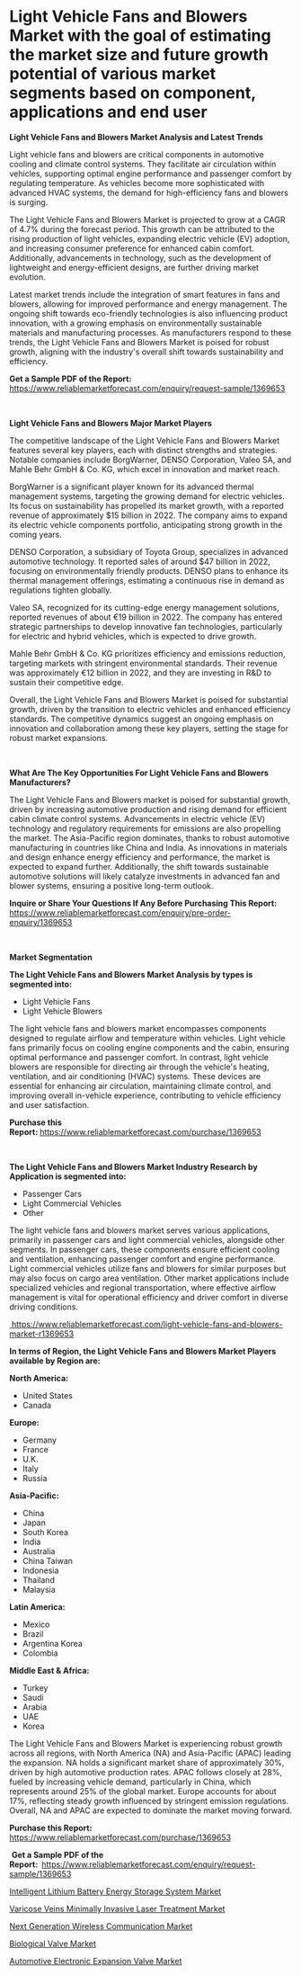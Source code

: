 <p><h1>Light Vehicle Fans and Blowers Market with the goal of estimating the market size and future growth potential of various market segments based on component, applications and end user</h1></p><p><strong>Light Vehicle Fans and Blowers Market Analysis and Latest Trends</strong></p>
<p><p>Light vehicle fans and blowers are critical components in automotive cooling and climate control systems. They facilitate air circulation within vehicles, supporting optimal engine performance and passenger comfort by regulating temperature. As vehicles become more sophisticated with advanced HVAC systems, the demand for high-efficiency fans and blowers is surging.</p><p>The Light Vehicle Fans and Blowers Market is projected to grow at a CAGR of 4.7% during the forecast period. This growth can be attributed to the rising production of light vehicles, expanding electric vehicle (EV) adoption, and increasing consumer preference for enhanced cabin comfort. Additionally, advancements in technology, such as the development of lightweight and energy-efficient designs, are further driving market evolution.</p><p>Latest market trends include the integration of smart features in fans and blowers, allowing for improved performance and energy management. The ongoing shift towards eco-friendly technologies is also influencing product innovation, with a growing emphasis on environmentally sustainable materials and manufacturing processes. As manufacturers respond to these trends, the Light Vehicle Fans and Blowers Market is poised for robust growth, aligning with the industry's overall shift towards sustainability and efficiency.</p></p>
<p><strong>Get a Sample PDF of the Report:&nbsp;</strong> <a href="https://www.reliablemarketforecast.com/enquiry/request-sample/1369653?utm_campaign=1674&utm_medium=2&utm_source=Github&utm_content=ia&utm_term=06122024&utm_id=light-vehicle-fans-and-blowers">https://www.reliablemarketforecast.com/enquiry/request-sample/1369653</a></p>
<p>&nbsp;</p>
<p><strong>Light Vehicle Fans and Blowers Major Market Players</strong></p>
<p><p>The competitive landscape of the Light Vehicle Fans and Blowers Market features several key players, each with distinct strengths and strategies. Notable companies include BorgWarner, DENSO Corporation, Valeo SA, and Mahle Behr GmbH & Co. KG, which excel in innovation and market reach.</p><p>BorgWarner is a significant player known for its advanced thermal management systems, targeting the growing demand for electric vehicles. Its focus on sustainability has propelled its market growth, with a reported revenue of approximately $15 billion in 2022. The company aims to expand its electric vehicle components portfolio, anticipating strong growth in the coming years.</p><p>DENSO Corporation, a subsidiary of Toyota Group, specializes in advanced automotive technology. It reported sales of around $47 billion in 2022, focusing on environmentally friendly products. DENSO plans to enhance its thermal management offerings, estimating a continuous rise in demand as regulations tighten globally.</p><p>Valeo SA, recognized for its cutting-edge energy management solutions, reported revenues of about €19 billion in 2022. The company has entered strategic partnerships to develop innovative fan technologies, particularly for electric and hybrid vehicles, which is expected to drive growth.</p><p>Mahle Behr GmbH & Co. KG prioritizes efficiency and emissions reduction, targeting markets with stringent environmental standards. Their revenue was approximately €12 billion in 2022, and they are investing in R&D to sustain their competitive edge.</p><p>Overall, the Light Vehicle Fans and Blowers Market is poised for substantial growth, driven by the transition to electric vehicles and enhanced efficiency standards. The competitive dynamics suggest an ongoing emphasis on innovation and collaboration among these key players, setting the stage for robust market expansions.</p></p>
<p>&nbsp;</p>
<p><strong>What Are The Key Opportunities For Light Vehicle Fans and Blowers Manufacturers?</strong></p>
<p><p>The Light Vehicle Fans and Blowers market is poised for substantial growth, driven by increasing automotive production and rising demand for efficient cabin climate control systems. Advancements in electric vehicle (EV) technology and regulatory requirements for emissions are also propelling the market. The Asia-Pacific region dominates, thanks to robust automotive manufacturing in countries like China and India. As innovations in materials and design enhance energy efficiency and performance, the market is expected to expand further. Additionally, the shift towards sustainable automotive solutions will likely catalyze investments in advanced fan and blower systems, ensuring a positive long-term outlook.</p></p>
<p><strong>Inquire or Share Your Questions If Any Before Purchasing This Report:</strong> <a href="https://www.reliablemarketforecast.com/enquiry/pre-order-enquiry/1369653?utm_campaign=1674&utm_medium=2&utm_source=Github&utm_content=ia&utm_term=06122024&utm_id=light-vehicle-fans-and-blowers">https://www.reliablemarketforecast.com/enquiry/pre-order-enquiry/1369653</a></p>
<p>&nbsp;</p>
<p><strong>Market Segmentation</strong></p>
<p><strong>The Light Vehicle Fans and Blowers Market Analysis by types is segmented into:</strong></p>
<p><ul><li>Light Vehicle Fans</li><li>Light Vehicle Blowers</li></ul></p>
<p><p>The light vehicle fans and blowers market encompasses components designed to regulate airflow and temperature within vehicles. Light vehicle fans primarily focus on cooling engine components and the cabin, ensuring optimal performance and passenger comfort. In contrast, light vehicle blowers are responsible for directing air through the vehicle's heating, ventilation, and air conditioning (HVAC) systems. These devices are essential for enhancing air circulation, maintaining climate control, and improving overall in-vehicle experience, contributing to vehicle efficiency and user satisfaction.</p></p>
<p><strong>Purchase this Report:&nbsp;</strong><a href="https://www.reliablemarketforecast.com/purchase/1369653?utm_campaign=1674&utm_medium=2&utm_source=Github&utm_content=ia&utm_term=06122024&utm_id=light-vehicle-fans-and-blowers">https://www.reliablemarketforecast.com/purchase/1369653</a></p>
<p>&nbsp;</p>
<p><strong>The Light Vehicle Fans and Blowers Market Industry Research by Application is segmented into:</strong></p>
<p><ul><li>Passenger Cars</li><li>Light Commercial Vehicles</li><li>Other</li></ul></p>
<p><p>The light vehicle fans and blowers market serves various applications, primarily in passenger cars and light commercial vehicles, alongside other segments. In passenger cars, these components ensure efficient cooling and ventilation, enhancing passenger comfort and engine performance. Light commercial vehicles utilize fans and blowers for similar purposes but may also focus on cargo area ventilation. Other market applications include specialized vehicles and regional transportation, where effective airflow management is vital for operational efficiency and driver comfort in diverse driving conditions.</p></p>
<p><a href="https://www.reliablemarketforecast.com/light-vehicle-fans-and-blowers-market-r1369653?utm_campaign=1674&utm_medium=2&utm_source=Github&utm_content=ia&utm_term=06122024&utm_id=light-vehicle-fans-and-blowers">&nbsp;https://www.reliablemarketforecast.com/light-vehicle-fans-and-blowers-market-r1369653</a></p>
<p><strong>In terms of Region, the Light Vehicle Fans and Blowers Market Players available by Region are:</strong></p>
<p>
    <p> <strong> North America: </strong>
        <ul>
            <li>United States</li>
            <li>Canada</li>
        </ul>
        </p> 
    <p> <strong> Europe: </strong>
        <ul>
            <li>Germany</li>
            <li>France</li>
            <li>U.K.</li>
            <li>Italy</li>
            <li>Russia</li>
        </ul>
        </p> 
    <p> <strong> Asia-Pacific: </strong>
        <ul>
            <li>China</li>
            <li>Japan</li>
            <li>South Korea</li>
            <li>India</li>
            <li>Australia</li>
            <li>China Taiwan</li>
            <li>Indonesia</li>
            <li>Thailand</li>
            <li>Malaysia</li>
        </ul>
        </p> 
    <p> <strong> Latin America: </strong>
        <ul>
            <li>Mexico</li>
            <li>Brazil</li>
            <li>Argentina Korea</li>
            <li>Colombia</li>
        </ul>
        </p> 
    <p> <strong> Middle East & Africa: </strong>
        <ul>
            <li>Turkey</li>
            <li>Saudi</li>
            <li>Arabia</li>
            <li>UAE</li>
            <li>Korea</li>
        </ul>
    </p>
    </p>
<p><p>The Light Vehicle Fans and Blowers Market is experiencing robust growth across all regions, with North America (NA) and Asia-Pacific (APAC) leading the expansion. NA holds a significant market share of approximately 30%, driven by high automotive production rates. APAC follows closely at 28%, fueled by increasing vehicle demand, particularly in China, which represents around 25% of the global market. Europe accounts for about 17%, reflecting steady growth influenced by stringent emission regulations. Overall, NA and APAC are expected to dominate the market moving forward.</p></p>
<p><strong>Purchase this Report: </strong><a href="https://www.reliablemarketforecast.com/purchase/1369653?utm_campaign=1674&utm_medium=2&utm_source=Github&utm_content=ia&utm_term=06122024&utm_id=light-vehicle-fans-and-blowers">https://www.reliablemarketforecast.com/purchase/1369653</a></p>
<p>&nbsp;<strong>Get a Sample PDF of the Report:&nbsp;&nbsp;</strong><a href="https://www.reliablemarketforecast.com/enquiry/request-sample/1369653?utm_campaign=1674&utm_medium=2&utm_source=Github&utm_content=ia&utm_term=06122024&utm_id=light-vehicle-fans-and-blowers">https://www.reliablemarketforecast.com/enquiry/request-sample/1369653</a></p>
<p><strong></strong></p>
<p><p><a href="https://issuu.com/reportprime-2/docs/intelligent-lithium-battery-energy-storage-system-?utm_campaign=1674&utm_medium=2&utm_source=Github&utm_content=ia&utm_term=06122024&utm_id=light-vehicle-fans-and-blowers">Intelligent Lithium Battery Energy Storage System Market</a></p><p><a href="https://issuu.com/reportprime-2/docs/varicose-veins-minimally-invasive-laser-treatment-?utm_campaign=1674&utm_medium=2&utm_source=Github&utm_content=ia&utm_term=06122024&utm_id=light-vehicle-fans-and-blowers">Varicose Veins Minimally Invasive Laser Treatment Market</a></p><p><a href="https://www.linkedin.com/pulse/significant-competi-researchive-wytfe?utm_campaign=1674&utm_medium=2&utm_source=Github&utm_content=ia&utm_term=06122024&utm_id=light-vehicle-fans-and-blowers">Next Generation Wireless Communication Market</a></p><p><a href="https://www.linkedin.com/pulse/biological-valve-market-analysis-product-segmentation-regional-uchce?utm_campaign=1674&utm_medium=2&utm_source=Github&utm_content=ia&utm_term=06122024&utm_id=light-vehicle-fans-and-blowers">Biological Valve Market</a></p><p><a href="https://www.linkedin.com/pulse/automotive-insight-dial-hexdf?utm_campaign=1674&utm_medium=2&utm_source=Github&utm_content=ia&utm_term=06122024&utm_id=light-vehicle-fans-and-blowers">Automotive Electronic Expansion Valve Market</a></p></p>